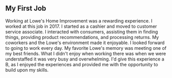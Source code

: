 <h2> My First Job</h2>
<body>
<p> Working at Lowe's Home Improvement was a rewarding experience. I worked at this job in 2017. I started as a cashier and moved to customer service associate. I interacted with consumers, assisting them in finding things, providing product recommendations, and processing returns. My coworkers and the Lowe's environment made it enjoyable. I looked forward to going to work every day. My favorite Lowe's memory was meeting one of my best friends. What I didn't enjoy when working there was when we were understaffed it was very busy and overwhelming. I'd give this experience a B, as I enjoyed the experiences and provided me with the opportunity to build upon my skills.</p>
